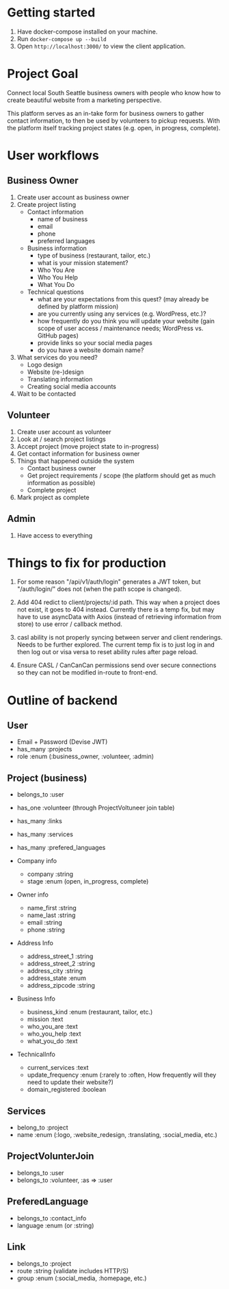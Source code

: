 # Getting started
1. Have docker-compose installed on your machine.
1. Run `docker-compose up --build`
1. Open `http://localhost:3000/` to view the client application.

# Project Goal
Connect local South Seattle business owners with people who know how to create
beautiful website from a marketing perspective.

This platform serves as an in-take form for business owners to gather contact
information, to then be used by volunteers to pickup requests. With the platform
itself tracking project states (e.g. open, in progress, complete).

# User workflows
## Business Owner
1. Create user account as business owner
1. Create project listing
    * Contact information
      * name of business
      * email
      * phone
      * preferred languages
    * Business information
      * type of business (restaurant, tailor, etc.)
      * what is your mission statement?
      * Who You Are
      * Who You Help
      * What You Do
    * Technical questions
      * what are your expectations from this quest? (may already be defined by platform mission)
      * are you currently using any services (e.g. WordPress, etc.)?
      * how frequently do you think you will update your website (gain scope of user access / maintenance needs; WordPress vs. GitHub pages)
      * provide links so your social media pages
      * do you have a website domain name?
1. What services do you need?
    * Logo design
    * Website (re-)design
    * Translating information
    * Creating social media accounts
1. Wait to be contacted

## Volunteer
1. Create user account as volunteer
1. Look at / search project listings
1. Accept project (move project state to in-progress)
1. Get contact information for business owner
1. Things that happened outside the system
    * Contact business owner
    * Get project requirements / scope (the platform should get as much information as possible)
    * Complete project
1. Mark project as complete

## Admin
1. Have access to everything

# Things to fix for production
1. For some reason "/api/v1/auth/login" generates a JWT token, but "/auth/login/" does not (when the path scope is changed).

1. Add 404 redict to client/projects/:id path. This way when a project does not exist, it goes to 404 instead. Currently there is a temp fix, but may have to use asyncData with Axios (instead of retrieving information from store) to use error / callback method.

1. casl ability is not properly syncing between server and client renderings. Needs to be further explored. The current temp fix is to just log in and then log out or visa versa to reset ability rules after page reload.

1. Ensure CASL / CanCanCan permissions send over secure connections so they can not be modified in-route to front-end.

# Outline of backend
## User
  * Email + Password (Devise JWT)
  * has_many :projects
  * role :enum (:business_owner, :volunteer, :admin)

## Project (business)
  * belongs_to :user
  * has_one :volunteer (through ProjectVoltuneer join table)
  * has_many :links
  * has_many :services
  * has_many :prefered_languages

  * Company info
    * company :string
    * stage :enum (open, in_progress, complete)

  * Owner info
    * name_first :string
    * name_last :string
    * email :string
    * phone :string

  * Address Info
    * address_street_1 :string
    * address_street_2 :string
    * address_city :string
    * address_state :enum
    * address_zipcode :string

  * Business Info
    * business_kind :enum (restaurant, tailor, etc.)
    * mission :text
    * who_you_are :text
    * who_you_help :text
    * what_you_do :text

  * TechnicalInfo
    * current_services :text
    * update_frequency :enum (:rarely to :often, How frequently will they need to update their website?)
    * domain_registered :boolean

## Services
  * belong_to :project
  * name :enum (:logo, :website_redesign, :translating, :social_media, etc.)

## ProjectVolunterJoin
  * belongs_to :user
  * belongs_to :volunteer, :as => :user

## PreferedLanguage
  * belongs_to :contact_info
  * language :enum (or :string)

## Link
  * belongs_to :project
  * route :string (validate includes HTTP/S)
  * group :enum (:social_media, :homepage, etc.)
